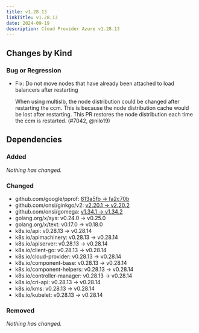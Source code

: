 ```yaml
---
title: v1.28.13
linkTitle: v1.28.13
date: 2024-09-19
description: Cloud Provider Azure v1.28.13
---
```

## Changes by Kind

### Bug or Regression

- Fix: Do not move nodes that have already been attached to load balancers after restarting

  When using multislb, the node distribution could be changed after restarting the ccm. This is because the node distribution cache would be lost after restarting. This PR restores the node distribution each time the ccm is restarted. (#7042, @nilo19)

## Dependencies

### Added
_Nothing has changed._

### Changed
- github.com/google/pprof: [813a5fb → fa2c70b](https://github.com/google/pprof/compare/813a5fb...fa2c70b)
- github.com/onsi/ginkgo/v2: [v2.20.1 → v2.20.2](https://github.com/onsi/ginkgo/compare/v2.20.1...v2.20.2)
- github.com/onsi/gomega: [v1.34.1 → v1.34.2](https://github.com/onsi/gomega/compare/v1.34.1...v1.34.2)
- golang.org/x/sys: v0.24.0 → v0.25.0
- golang.org/x/text: v0.17.0 → v0.18.0
- k8s.io/api: v0.28.13 → v0.28.14
- k8s.io/apimachinery: v0.28.13 → v0.28.14
- k8s.io/apiserver: v0.28.13 → v0.28.14
- k8s.io/client-go: v0.28.13 → v0.28.14
- k8s.io/cloud-provider: v0.28.13 → v0.28.14
- k8s.io/component-base: v0.28.13 → v0.28.14
- k8s.io/component-helpers: v0.28.13 → v0.28.14
- k8s.io/controller-manager: v0.28.13 → v0.28.14
- k8s.io/cri-api: v0.28.13 → v0.28.14
- k8s.io/kms: v0.28.13 → v0.28.14
- k8s.io/kubelet: v0.28.13 → v0.28.14

### Removed
_Nothing has changed._
